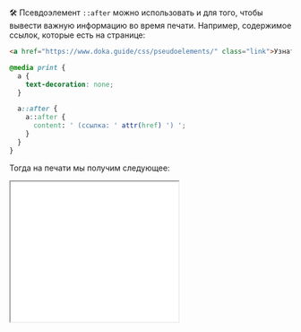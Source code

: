 🛠 Псевдоэлемент `::after` можно использовать и для того, чтобы вывести важную информацию во время печати. Например, содержимое ссылок, которые есть на странице:

```html
<a href="https://www.doka.guide/css/pseudoelements/" class="link">Узнать больше про псевдоэлементы в Доке</a>
```

```css
@media print {
  a {
    text-decoration: none;
  }

  a::after {
    a::after {
      content: ' (ссылка: ' attr(href) ') ';
    }
  }
}
```

Тогда на печати мы получим следующее:

<iframe title="Добавления в ::after ссылки" src="../demos/print/" height="250"></iframe>
